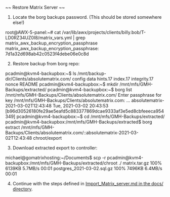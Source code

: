 
~~ Restore Matrix Server ~~

1) Locate the borg backups password. (This should be stored somewhere else!)

root@AWX-5-panel:~# cat /var/lib/awx/projects/clients/billy.bob/T-LD0RZ34UZ0I8/matrix_vars.yml | grep matrix_awx_backup_encryption_passphrase
matrix_awx_backup_encryption_passphrase: 7d1a32d698ab42c0523f4debe06e0c8d

2) Restore backup from borg repo:

pcadmin@kvm4-backupbox:~$ ls /mnt/backup-dir/Clients/absolutematrix.com/
config  data  hints.17  index.17  integrity.17  nonce  README
pcadmin@kvm4-backupbox:~$ mkdir /mnt/mfs/GMH-Backups/extracted/
pcadmin@kvm4-backupbox:~$ borg list /mnt/mfs/GMH-Backups/Clients/absolutematrix.com/
Enter passphrase for key /mnt/mfs/GMH-Backups/Clients/absolutematrix.com: 
...
absolutematrix-2021-03-02T12:43:48   Tue, 2021-03-02 20:43:53 [b96d30526180fe29ae5eafd5c883377869dcae9333af3e5ed8cbfeeeca954349]
pcadmin@kvm4-backupbox:~$ cd /mnt/mfs/GMH-Backups/extracted/
pcadmin@kvm4-backupbox:/mnt/mfs/GMH-Backups/extracted$ borg extract /mnt/mfs/GMH-Backups/Clients/absolutematrix.com/::absolutematrix-2021-03-02T12:43:48 chroot/export

3) Download extracted export to controller:

michael@gomatrixhosting:~/Documents$ scp -r pcadmin@kvm4-backupbox:/mnt/mfs/GMH-Backups/extracted/chroot ./
matrix.tar.gz                                              100% 6139KB   5.7MB/s   00:01
postgres_2021-03-02.sql.gz                                 100% 7496KB   6.4MB/s   00:01

4) Continue with the steps defined in [Import_Matrix_server.md in the docs/ directory](/docs/Import_Matrix_server.md).
